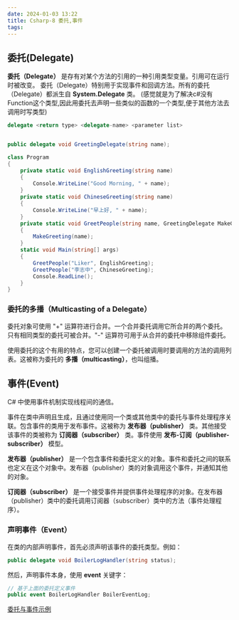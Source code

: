 ```yaml
---
date: 2024-01-03 13:22
title: Csharp-8 委托,事件
tags:
---
```

## 委托(Delegate)
**委托（Delegate）** 是存有对某个方法的引用的一种引用类型变量。引用可在运行时被改变。
委托（Delegate）特别用于实现事件和回调方法。所有的委托（Delegate）都派生自 **System.Delegate** 类。
(感觉就是为了解决c#没有Function这个类型,因此用委托去声明一些类似的函数的一个类型,便于其他方法去调用时写类型)

```c#
delegate <return type> <delegate-name> <parameter list>
```

```c#

public delegate void GreetingDelegate(string name);

class Program
{
    private static void EnglishGreeting(string name)
    {
        Console.WriteLine("Good Morning, " + name);
    }
    private static void ChineseGreeting(string name)
    {
        Console.WriteLine("早上好, " + name);
    }
    private static void GreetPeople(string name, GreetingDelegate MakeGreeting)
    {
        MakeGreeting(name);
    }
    static void Main(string[] args)
    {
        GreetPeople("Liker", EnglishGreeting);
        GreetPeople("李志中", ChineseGreeting);
        Console.ReadLine();
    }
}
```

### 委托的多播（Multicasting of a Delegate）

委托对象可使用 "+" 运算符进行合并。一个合并委托调用它所合并的两个委托。只有相同类型的委托可被合并。"-" 运算符可用于从合并的委托中移除组件委托。

使用委托的这个有用的特点，您可以创建一个委托被调用时要调用的方法的调用列表。这被称为委托的 **多播（multicasting）**，也叫组播。

## 事件(Event)
C# 中使用事件机制实现线程间的通信。

事件在类中声明且生成，且通过使用同一个类或其他类中的委托与事件处理程序关联。包含事件的类用于发布事件。这被称为 **发布器（publisher）** 类。其他接受该事件的类被称为 **订阅器（subscriber）** 类。事件使用 **发布-订阅（publisher-subscriber）** 模型。

**发布器（publisher）** 是一个包含事件和委托定义的对象。事件和委托之间的联系也定义在这个对象中。发布器（publisher）类的对象调用这个事件，并通知其他的对象。

**订阅器（subscriber）** 是一个接受事件并提供事件处理程序的对象。在发布器（publisher）类中的委托调用订阅器（subscriber）类中的方法（事件处理程序）。

### 声明事件（Event）

在类的内部声明事件，首先必须声明该事件的委托类型。例如：
```c#
public delegate void BoilerLogHandler(string status);
```

然后，声明事件本身，使用 **event** 关键字：
```c#
// 基于上面的委托定义事件
public event BoilerLogHandler BoilerEventLog;
```

[委托与事件示例](https://www.cnblogs.com/SkySoot/archive/2012/04/05/2433639.html)
